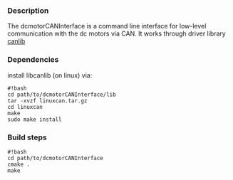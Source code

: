 ### Description ###
The dcmotorCANInterface is a command line interface for low-level communication with the dc motors via CAN.
It works through driver library [canlib](http://www.kvaser.com/downloads/) 

### Dependencies ###
install libcanlib (on linux) via:

```
#!bash
cd path/to/dcmotorCANInterface/lib
tar -xvzf linuxcan.tar.gz
cd linuxcan
make
sudo make install
```
### Build steps ###

```
#!bash
cd path/to/dcmotorCANInterface
cmake .
make
```